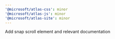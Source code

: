 ```yaml
---
'@microsoft/atlas-css': minor
'@microsoft/atlas-js': minor
'@microsoft/atlas-site': minor
---
```


Add snap scroll element and relevant documentation
